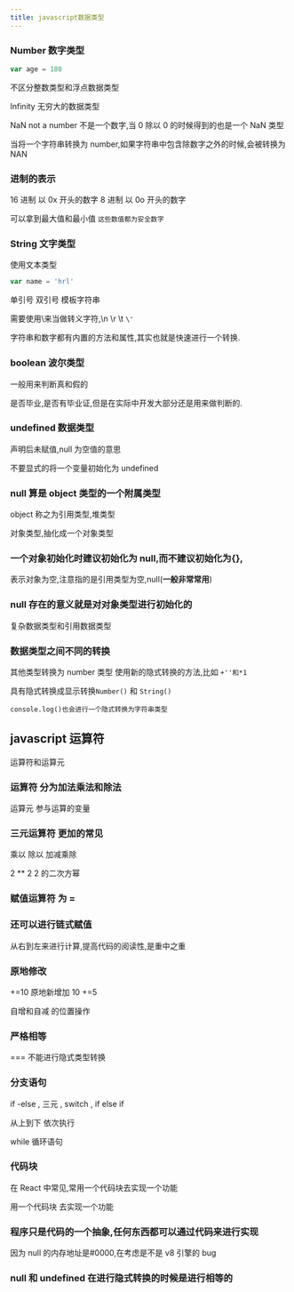 ```yaml
---
title: javascript数据类型
---
```


### Number 数字类型

```js
var age = 180
```

不区分整数类型和浮点数据类型

Infinity 无穷大的数据类型

NaN not a number 不是一个数字,当 0 除以 0 的时候得到的也是一个 NaN 类型

当将一个字符串转换为 number,如果字符串中包含除数字之外的时候,会被转换为 NAN

### 进制的表示

16 进制 以 0x 开头的数字 8 进制 以 0o 开头的数字

可以拿到最大值和最小值 `这些数值都为安全数字`

### String 文字类型

使用文本类型

```js
var name = 'hrl'
```

单引号 双引号 模板字符串

需要使用\来当做转义字符,\n \r \t `\'`

字符串和数字都有内置的方法和属性,其实也就是快速进行一个转换.

### boolean 波尔类型

一般用来判断真和假的

是否毕业,是否有毕业证,但是在实际中开发大部分还是用来做判断的.

### undefined 数据类型

声明后未赋值,null 为空值的意思

不要显式的将一个变量初始化为 undefined

### null 算是 object 类型的一个附属类型

object 称之为引用类型,堆类型

对象类型,抽化成一个对象类型

### 一个对象初始化时建议初始化为 null,而不建议初始化为{},

表示对象为空,注意指的是引用类型为空,null(**一般非常常用**)

### null 存在的意义就是对对象类型进行初始化的

复杂数据类型和引用数据类型

### 数据类型之间不同的转换

其他类型转换为 number 类型 使用新的隐式转换的方法,比如 `+''和*1`

具有隐式转换成显示转换`Number()` 和 `String()`

`console.log()也会进行一个隐式转换为字符串类型`

## javascript 运算符

运算符和运算元

### 运算符 分为加法乘法和除法

运算元 参与运算的变量

### 三元运算符 更加的常见

乘以 除以 加减乘除

2 \*\* 2 2 的二次方幂

### 赋值运算符 为 =

### 还可以进行链式赋值

从右到左来进行计算,提高代码的阅读性,是重中之重

### 原地修改

+=10 原地新增加 10 +=5

自增和自减 的位置操作

### 严格相等

=== 不能进行隐式类型转换

### 分支语句

if -else , 三元 , switch , if else if

从上到下 依次执行

while 循环语句

### 代码块

在 React 中常见,常用一个代码块去实现一个功能

用一个代码块 去实现一个功能

### 程序只是代码的一个抽象,任何东西都可以通过代码来进行实现

因为 null 的内存地址是#0000,在考虑是不是 v8 引擎的 bug

### null 和 undefined 在进行隐式转换的时候是进行相等的
